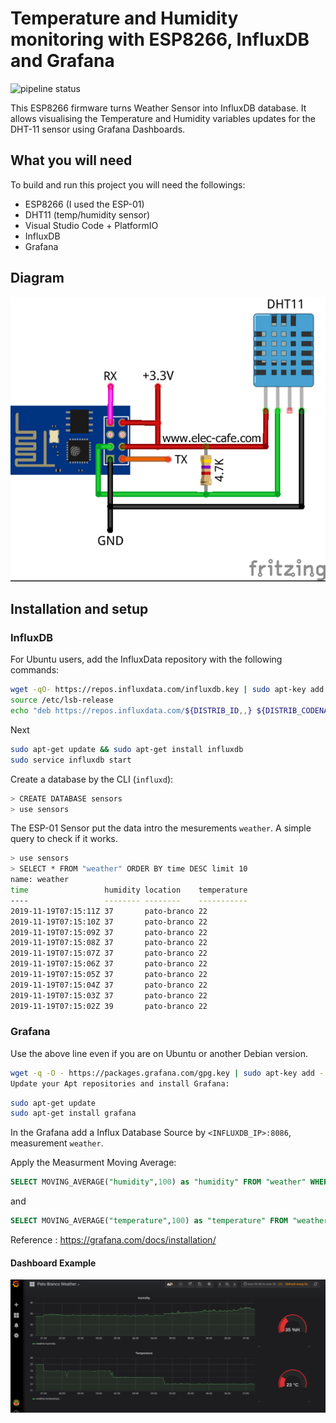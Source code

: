 # Temperature and Humidity monitoring with ESP8266, InfluxDB and Grafana
![pipeline status](https://gitlab.com/cursoseaulas/esp-influxdb/badges/master/pipeline.svg)

This ESP8266 firmware turns Weather Sensor into InfluxDB database. It allows visualising the Temperature and Humidity variables updates for the DHT-11 sensor using Grafana Dashboards.

## What you will need
To build and run this project you will need the followings:

* ESP8266 (I used the ESP-01)
* DHT11 (temp/humidity sensor)
* Visual Studio Code + PlatformIO
* InfluxDB
* Grafana

## Diagram

![Circuit](./figures/esquema.png)

## Installation and setup


### InfluxDB

For Ubuntu users, add the InfluxData repository with the following commands:

```bash
wget -qO- https://repos.influxdata.com/influxdb.key | sudo apt-key add -
source /etc/lsb-release
echo "deb https://repos.influxdata.com/${DISTRIB_ID,,} ${DISTRIB_CODENAME} stable" | sudo tee /etc/apt/sources.list.d/influxdb.list
```

Next

```bash
sudo apt-get update && sudo apt-get install influxdb
sudo service influxdb start
```

Create a database by the CLI (`influxd`):

```bash
> CREATE DATABASE sensors
> use sensors
```

The ESP-01 Sensor put the data intro the mesurements `weather`. A simple query to check if it works.

```bash
> use sensors
> SELECT * FROM "weather" ORDER BY time DESC limit 10
name: weather
time                 humidity location    temperature
----                 -------- --------    -----------
2019-11-19T07:15:11Z 37       pato-branco 22
2019-11-19T07:15:10Z 37       pato-branco 22
2019-11-19T07:15:09Z 37       pato-branco 22
2019-11-19T07:15:08Z 37       pato-branco 22
2019-11-19T07:15:07Z 37       pato-branco 22
2019-11-19T07:15:06Z 37       pato-branco 22
2019-11-19T07:15:05Z 37       pato-branco 22
2019-11-19T07:15:04Z 37       pato-branco 22
2019-11-19T07:15:03Z 37       pato-branco 22
2019-11-19T07:15:02Z 39       pato-branco 22

```

### Grafana

Use the above line even if you are on Ubuntu or another Debian version.

```bash
wget -q -O - https://packages.grafana.com/gpg.key | sudo apt-key add -
Update your Apt repositories and install Grafana:
```

```bash
sudo apt-get update
sudo apt-get install grafana
```

In the Grafana add a Influx Database Source by `<INFLUXDB_IP>:8086`, measurement `weather`.

Apply the Measurment Moving Average:
```sql
SELECT MOVING_AVERAGE("humidity",100) as "humidity" FROM "weather" WHERE $timeFilter
```

and

```sql
SELECT MOVING_AVERAGE("temperature",100) as "temperature" FROM "weather" WHERE $timeFilter
```

Reference : https://grafana.com/docs/installation/

#### Dashboard Example

![Simple Dashboard](./figures/grafana.png)
